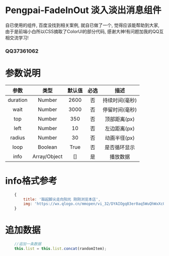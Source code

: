 # Pengpai-FadeInOut 淡入淡出消息组件
自已使用的组件, 百度没找到相关案例, 就自已做了一个, 觉得应该能帮助到大家, 由于是前端小白所以CSS摘取了ColorUI的部分代码, 感谢大神!有问题加我的QQ互相交流学习!
### QQ37361062

# 参数说明
| **参数**  | 类型  | 默认值  | 必选  | 描述  |
| :------------: | :------------: | :------------: | :------------: | :------------: |
| duration  | Number  |  2600 | 否  | 持续时间(毫秒)  |
| wait  | Number  | 3000  |  否 |  停留时间(毫秒) |
|  top | Number  | 350  | 否  | 顶部距离(px)  |
| left  | Number  | 10  | 否  | 左边距离(px)  |
| radius  | Number | 30  | 否  | 动画半径(px)  |
|  loop | Boolean  | True  |  否 | 是否循环显示  |
| info  | Array/Object  | []  | 是  | 播放数据  |

# info格式参考
```javascript
	{
		title: '踮起脚尖走向阳光 刚刚浏览本店',
		img: 'https://wx.qlogo.cn/mmopen/vi_32/DYAIOgq83er0aq5WuQhWxXcQoQbSnSPywUheQrot5biaFxV47nF2OB0aegkH12q2A6VkGUBDfUVqiaqgzVCJJicDg/132'
	}
```


# 追加数据
```javascript
	//追加一条数据
	this.list = this.list.concat(randomItem);
```
